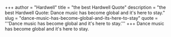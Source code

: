 +++
author = "Hardwell"
title = "the best Hardwell Quote"
description = "the best Hardwell Quote: Dance music has become global and it's here to stay."
slug = "dance-music-has-become-global-and-its-here-to-stay"
quote = '''Dance music has become global and it's here to stay.'''
+++
Dance music has become global and it's here to stay.
